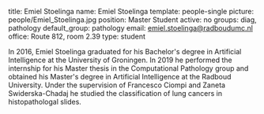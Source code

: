 title: Emiel Stoelinga
name: Emiel Stoelinga
template: people-single
picture: people/Emiel_Stoelinga.jpg
position: Master Student
active: no
groups: diag, pathology
default_group: pathology
email: emiel.stoelinga@radboudumc.nl
office: Route 812, room 2.39
type: student

In 2016, Emiel Stoelinga graduated for his Bachelor's degree in Artificial Intelligence at the University of Groningen. In 2019 he performed the internship for his Master thesis in the Computational Pathology group and obtained his Master's degree in Artificial Intelligence at the Radboud University. Under the supervision of Francesco Ciompi and Zaneta Swiderska-Chadaj he studied the classification of lung cancers in histopathologal slides.
